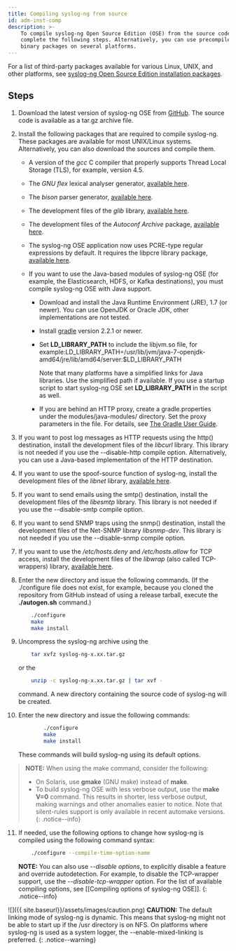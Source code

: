 ```yaml
---
title: Compiling syslog-ng from source
id: adm-inst-comp
description: >-
    To compile syslog-ng Open Source Edition (OSE) from the source code,
    complete the following steps. Alternatively, you can use precompiled
    binary packages on several platforms. 
---
```


For a list of third-party packages available for various Linux, UNIX,
and other platforms, see [syslog-ng Open Source Edition installation packages](https://www.syslog-ng.com/products/open-source-log-management/3rd-party-binaries.aspx).

## Steps

1. Download the latest version of syslog-ng OSE from
    [GitHub](https://github.com/syslog-ng/syslog-ng/). The source code
    is available as a tar.gz archive file.

2. Install the following packages that are required to compile
    syslog-ng. These packages are available for most UNIX/Linux systems.
    Alternatively, you can also download the sources and compile them.

    - A version of the *gcc* C compiler that properly supports Thread
        Local Storage (TLS), for example, version 4.5.

    - The *GNU flex* lexical analyser generator, [available here](https://github.com/westes/flex).

    - The *bison* parser generator, [available here](http://ftp.gnu.org/gnu/bison/).

    - The development files of the *glib* library, [available here](http://freshmeat.net/projects/glib/).

    - The development files of the *Autoconf Archive* package,
        [available here](http://www.gnu.org/software/autoconf-archive/).

    - The syslog-ng OSE application now uses PCRE-type regular
        expressions by default. It requires the libpcre library package,
        [available here](https://sourceforge.net/projects/pcre/files/pcre/).

    - If you want to use the Java-based modules of syslog-ng OSE (for
        example, the Elasticsearch, HDFS, or Kafka destinations), you
        must compile syslog-ng OSE with Java support.

        - Download and install the Java Runtime Environment (JRE), 1.7
            (or newer). You can use OpenJDK or Oracle JDK, other
            implementations are not tested.

        - Install [gradle](https://gradle.org/install) version 2.2.1
            or newer.

        - Set **LD\_LIBRARY\_PATH** to include the libjvm.so file, for
            example:LD\_LIBRARY\_PATH=/usr/lib/jvm/java-7-openjdk-amd64/jre/lib/amd64/server:\$LD\_LIBRARY\_PATH

            Note that many platforms have a simplified links for Java
            libraries. Use the simplified path if available. If you use
            a startup script to start syslog-ng OSE set
            **LD\_LIBRARY\_PATH** in the script as well.

        - If you are behind an HTTP proxy, create a gradle.properties
            under the modules/java-modules/ directory. Set the proxy
            parameters in the file. For details, see [The Gradle User Guide](https://docs.gradle.org/current/userguide/build_environment.html#sec:gradle_properties_and_system_properties).

3. If you want to post log messages as HTTP requests using the http()
    destination, install the development files of the *libcurl* library.
    This library is not needed if you use the \--disable-http compile
    option. Alternatively, you can use a Java-based implementation of
    the HTTP destination.

4. If you want to use the spoof-source function of syslog-ng, install
    the development files of the *libnet* library, [available here](http://libnet.sourceforge.net).

5. If you want to send emails using the smtp() destination, install the
    development files of the *libesmtp* library. This library is not
    needed if you use the \--disable-smtp compile option.

6. If you want to send SNMP traps using the snmp() destination, install
    the development files of the Net-SNMP library *libsnmp-dev*. This
    library is not needed if you use the \--disable-snmp compile option.

7. If you want to use the */etc/hosts.deny* and */etc/hosts.allow* for
    TCP access, install the development files of the *libwrap* (also
    called TCP-wrappers) library, [available here](http://ftp.porcupine.org/pub/security/index.html).

8. Enter the new directory and issue the following commands. (If the
    ./configure file does not exist, for example, because you cloned the
    repository from GitHub instead of using a release tarball, execute
    the **./autogen.sh** command.)

    ```bash
        ./configure
        make
        make install
   
    ```

9. Uncompress the syslog-ng archive using the

    ```bash
        tar xvfz syslog-ng-x.xx.tar.gz
    ```

    or the

    ```bash
        unzip -c syslog-ng-x.xx.tar.gz | tar xvf -
    ```

    command. A new directory containing the source code of syslog-ng
    will be created.

10. Enter the new directory and issue the following commands:

    ```bash
            ./configure
            make
            make install
    ```

    These commands will build syslog-ng using its default options.

 >**NOTE:** When using the make command, consider the following:
 >
 >- On Solaris, use **gmake** (GNU make) instead of **make**.
 >- To build syslog-ng OSE with less verbose output, use the **make
 >    V=0** command. This results in shorter, less verbose output,
 >    making warnings and other anomalies easier to notice. Note that
 >    silent-rules support is only available in recent automake
 >    versions.
 {: .notice--info}

11. If needed, use the following options to change how syslog-ng is
    compiled using the following command syntax:

    ```bash
        ./configure --compile-time-option-name
    ```

    **NOTE:** You can also use *\--disable options*, to explicitly disable a
    feature and override autodetection. For example, to disable the
    TCP-wrapper support, use the *\--disable-tcp-wrapper* option. For
    the list of available compiling options, see
    [[Compiling options of syslog-ng OSE]].
    {: .notice--info}

![]({{ site.baseurl}}/assets/images/caution.png) **CAUTION:**
The default linking mode of syslog-ng is dynamic. This means that syslog-ng
might not be able to start up if the /usr directory is on NFS. On platforms
where syslog-ng is used as a system logger, the \--enable-mixed-linking is preferred.
{: .notice--warning}
